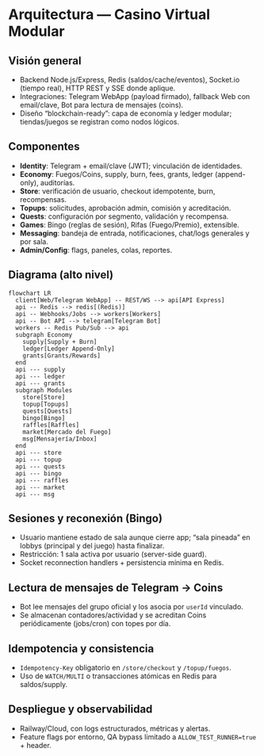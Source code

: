 # Arquitectura — Casino Virtual Modular

## Visión general
- Backend Node.js/Express, Redis (saldos/cache/eventos), Socket.io (tiempo real), HTTP REST y SSE donde aplique.
- Integraciones: Telegram WebApp (payload firmado), fallback Web con email/clave, Bot para lectura de mensajes (coins).
- Diseño “blockchain-ready”: capa de economía y ledger modular; tiendas/juegos se registran como nodos lógicos.

## Componentes
- **Identity**: Telegram + email/clave (JWT); vinculación de identidades.
- **Economy**: Fuegos/Coins, supply, burn, fees, grants, ledger (append-only), auditorías.
- **Store**: verificación de usuario, checkout idempotente, burn, recompensas.
- **Topups**: solicitudes, aprobación admin, comisión y acreditación.
- **Quests**: configuración por segmento, validación y recompensa.
- **Games**: Bingo (reglas de sesión), Rifas (Fuego/Premio), extensible.
- **Messaging**: bandeja de entrada, notificaciones, chat/logs generales y por sala.
- **Admin/Config**: flags, paneles, colas, reportes.

## Diagrama (alto nivel)
```mermaid
flowchart LR
  client[Web/Telegram WebApp] -- REST/WS --> api[API Express]
  api -- Redis --> redis[(Redis)]
  api -- Webhooks/Jobs --> workers[Workers]
  api -- Bot API --> telegram[Telegram Bot]
  workers -- Redis Pub/Sub --> api
  subgraph Economy
    supply[Supply + Burn]
    ledger[Ledger Append-Only]
    grants[Grants/Rewards]
  end
  api --- supply
  api --- ledger
  api --- grants
  subgraph Modules
    store[Store]
    topup[Topups]
    quests[Quests]
    bingo[Bingo]
    raffles[Raffles]
    market[Mercado del Fuego]
    msg[Mensajería/Inbox]
  end
  api --- store
  api --- topup
  api --- quests
  api --- bingo
  api --- raffles
  api --- market
  api --- msg
```

## Sesiones y reconexión (Bingo)
- Usuario mantiene estado de sala aunque cierre app; “sala pineada” en lobbys (principal y del juego) hasta finalizar.
- Restricción: 1 sala activa por usuario (server-side guard).
- Socket reconnection handlers + persistencia mínima en Redis.

## Lectura de mensajes de Telegram → Coins
- Bot lee mensajes del grupo oficial y los asocia por `userId` vinculado.
- Se almacenan contadores/actividad y se acreditan Coins periódicamente (jobs/cron) con topes por día.

## Idempotencia y consistencia
- `Idempotency-Key` obligatorio en `/store/checkout` y `/topup/fuegos`.
- Uso de `WATCH/MULTI` o transacciones atómicas en Redis para saldos/supply.

## Despliegue y observabilidad
- Railway/Cloud, con logs estructurados, métricas y alertas.
- Feature flags por entorno, QA bypass limitado a `ALLOW_TEST_RUNNER=true` + header.
